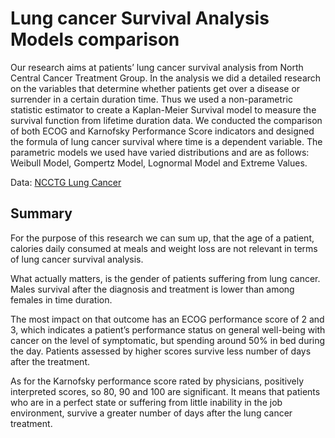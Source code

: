 # Lung cancer Survival Analysis Models comparison

Our research aims at patients’ lung cancer survival analysis from North Central Cancer Treatment Group. 
In the analysis we did a detailed research on the variables that determine whether patients get over a disease or surrender in a certain duration time. 
Thus we used a non-parametric statistic estimator to create a Kaplan-Meier Survival model to measure the survival function from lifetime duration data. 
We conducted the comparison of both ECOG and Karnofsky Performance Score indicators and designed the formula of lung cancer survival where time is a dependent variable. 
The parametric models we used have varied distributions and are as follows: Weibull Model, Gompertz Model, Lognormal Model and Extreme Values.

Data: [NCCTG Lung Cancer](https://www.key2stats.com/data-set/view/535)

## Summary

For the purpose of this research we can sum up, that the age of a patient, 
calories daily consumed at meals and weight loss are not relevant in terms of lung cancer survival analysis.

What actually matters, is the gender of patients suffering from lung cancer. 
Males survival after the diagnosis and treatment is lower than among females in time duration.

The most impact on that outcome has an ECOG performance score of 2 and 3, 
which indicates a patient’s performance status on general well-being with cancer on the level of symptomatic, 
but spending around 50% in bed during the day. Patients assessed by higher scores survive less number of days after the treatment.

As for the Karnofsky performance score rated by physicians, positively interpreted scores, so 80, 90 and 100 are significant. 
It means that patients who are in a perfect state or suffering from little inability in the job environment, 
survive a greater number of days after the lung cancer treatment.
